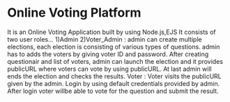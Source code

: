 # Online Voting Platform

It is an Online Voting Application built by using Node.js,EJS It consists of two user roles... 1)Admin 2)Voter_Admin : admin can create multiple elections, each election is consisting of various types of questions. admin has to adds the voters by giving voter ID and password. After creating questionair and list of voters, admin can launch the election and it provides publicURL where voters can vote by using publicURL. At last admin will ends the election and checks the results. 
Voter : Voter visits the publicURL given by the admin. Login by using default credentials provided by admin. After login voter willbe able to vote for the question and submit the result.
